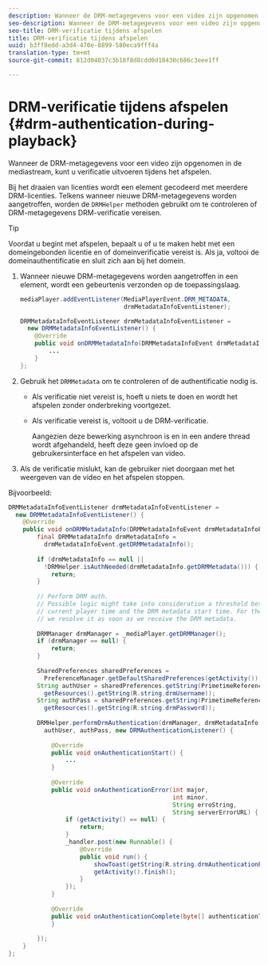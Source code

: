 ```yaml
---
description: Wanneer de DRM-metagegevens voor een video zijn opgenomen in de mediastream, kunt u verificatie uitvoeren tijdens het afspelen.
seo-description: Wanneer de DRM-metagegevens voor een video zijn opgenomen in de mediastream, kunt u verificatie uitvoeren tijdens het afspelen.
seo-title: DRM-verificatie tijdens afspelen
title: DRM-verificatie tijdens afspelen
uuid: b3ff8edd-a3d4-470e-8899-580eca9fff4a
translation-type: tm+mt
source-git-commit: 812d04037c3b18f8d8cdd0d18430c686c3eee1ff

---
```



# DRM-verificatie tijdens afspelen {#drm-authentication-during-playback}

Wanneer de DRM-metagegevens voor een video zijn opgenomen in de mediastream, kunt u verificatie uitvoeren tijdens het afspelen.

Bij het draaien van licenties wordt een element gecodeerd met meerdere DRM-licenties. Telkens wanneer nieuwe DRM-metagegevens worden aangetroffen, worden de `DRMHelper` methoden gebruikt om te controleren of DRM-metagegevens DRM-verificatie vereisen.

>[!TIP]
>
>Voordat u begint met afspelen, bepaalt u of u te maken hebt met een domeingebonden licentie en of domeinverificatie vereist is. Als ja, voltooi de domeinauthentificatie en sluit zich aan bij het domein.

1. Wanneer nieuwe DRM-metagegevens worden aangetroffen in een element, wordt een gebeurtenis verzonden op de toepassingslaag.

   ```java
   mediaPlayer.addEventListener(MediaPlayerEvent.DRM_METADATA,  
                                drmMetadataInfoEventListener); 
   
   DRMMetadataInfoEventListener drmMetadataInfoEventListener =  
     new DRMMetadataInfoEventListener() { 
       @Override 
       public void onDRMMetadataInfo(DRMMetadataInfoEvent drmMetadataInfoEvent) { 
           ... 
       } 
   };
   ```

1. Gebruik het `DRMMetadata` om te controleren of de authentificatie nodig is.

   * Als verificatie niet vereist is, hoeft u niets te doen en wordt het afspelen zonder onderbreking voortgezet.
   * Als verificatie vereist is, voltooit u de DRM-verificatie.

      Aangezien deze bewerking asynchroon is en in een andere thread wordt afgehandeld, heeft deze geen invloed op de gebruikersinterface en het afspelen van video.

1. Als de verificatie mislukt, kan de gebruiker niet doorgaan met het weergeven van de video en het afspelen stoppen.

<!--<a id="example_939B95F831A245869F9248E2767F260C"></a>-->

Bijvoorbeeld:

```java
DRMMetadataInfoEventListener drmMetadataInfoEventListener =  
  new DRMMetadataInfoEventListener() { 
    @Override 
    public void onDRMMetadataInfo(DRMMetadataInfoEvent drmMetadataInfoEvent) { 
        final DRMMetadataInfo drmMetadataInfo =  
          drmMetadataInfoEvent.getDRMMetadataInfo(); 
 
        if (drmMetadataInfo == null ||  
          !DRMHelper.isAuthNeeded(drmMetadataInfo.getDRMMetadata())) { 
            return; 
        } 
 
        // Perform DRM auth. 
        // Possible logic might take into consideration a threshold between the  
        // current player time and the DRM metadata start time. For the time being,  
        // we resolve it as soon as we receive the DRM metadata. 
 
        DRMManager drmManager = _mediaPlayer.getDRMManager(); 
        if (drmManager == null) { 
            return; 
        } 
 
        SharedPreferences sharedPreferences =  
          PreferenceManager.getDefaultSharedPreferences(getActivity()); 
        String authUser = sharedPreferences.getString(PrimetimeReference.SETTINGS_DRM_USERNAME,  
          getResources().getString(R.string.drmUsername)); 
        String authPass = sharedPreferences.getString(PrimetimeReference.SETTINGS_DRM_PASSWORD,  
          getResources().getString(R.string.drmPassword)); 
 
        DRMHelper.performDrmAuthentication(drmManager, drmMetadataInfo.getDRMMetadata(),  
          authUser, authPass, new DRMAuthenticationListener() { 
 
            @Override 
            public void onAuthenticationStart() { 
                ... 
            } 
 
            @Override 
            public void onAuthenticationError(int major,  
                                              int minor,  
                                              String erroString,  
                                              String serverErrorURL) { 
                if (getActivity() == null) { 
                    return; 
                } 
                _handler.post(new Runnable() { 
                    @Override 
                    public void run() { 
                        showToast(getString(R.string.drmAuthenticationError)); 
                        getActivity().finish(); 
                    } 
                }); 
            } 
 
            @Override 
            public void onAuthenticationComplete(byte[] authenticationToken) { 
            } 
 
        }); 
    } 
}; 
```

